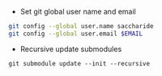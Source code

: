 * Set git global user name and email
```bash
git config --global user.name saccharide
git config --global user.email $EMAIL
```

* Recursive update submodules
```
git submodule update --init --recursive
```
